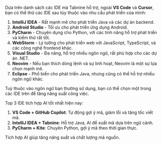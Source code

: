 Dựa trên danh sách các IDE mà Tabnine hỗ trợ, ngoài **VS Code** và **Cursor**, bạn có thể thử các IDE sau tùy thuộc vào nhu cầu phát triển của mình:

1. **IntelliJ IDEA** - Rất mạnh mẽ cho phát triển Java và các dự án backend.
2. **Android Studio** - Tối ưu cho phát triển ứng dụng Android.
3. **PyCharm** - Chuyên dụng cho Python, với các tính năng hỗ trợ phát triển và kiểm thử rất tốt.
4. **WebStorm** - Lý tưởng cho phát triển web với JavaScript, TypeScript, và các công nghệ frontend khác.
5. **Visual Studio** - Đa năng, hỗ trợ nhiều ngôn ngữ, rất phù hợp cho các dự án .NET.
6. **Neovim** - Nếu bạn thích dòng lệnh và sự linh hoạt, Neovim là một sự lựa chọn mạnh mẽ.
7. **Eclipse** - Phổ biến cho phát triển Java, nhưng cũng có thể hỗ trợ nhiều ngôn ngữ khác.

Tuỳ thuộc vào ngôn ngữ bạn thường sử dụng, bạn có thể chọn một trong các IDE trên để tăng năng suất công việc.

Top 3 IDE tích hợp AI tốt nhất hiện nay:

1. **VS Code + GitHub Copilot**: Tự động gợi ý mã, giảm lỗi và tăng tốc viết mã.
2. **IntelliJ IDEA + Tabnine**: Hỗ trợ Java, AI đề xuất mã dựa trên ngữ cảnh.
3. **PyCharm + Kite**: Chuyên Python, gợi ý mã theo thời gian thực.

Tích hợp AI giúp tăng năng suất và chất lượng mã nguồn.